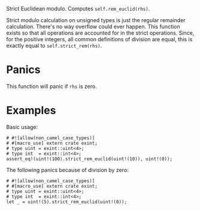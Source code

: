 Strict Euclidean modulo. Computes `self.rem_euclid(rhs)`.

Strict modulo calculation on unsigned types is just the regular remainder
calculation. There's no way overflow could ever happen. This function exists so
that all operations are accounted for in the strict operations. Since, for the
positive integers, all common definitions of division are equal, this is exactly
equal to `self.strict_rem(rhs)`.

# Panics

This function will panic if `rhs` is zero.

# Examples

Basic usage:

```
# #![allow(non_camel_case_types)]
# #[macro_use] extern crate exint;
# type uint = exint::uint<4>;
# type int  = exint::int<4>;
assert_eq!(uint!(100).strict_rem_euclid(uint!(10)), uint!(0));
```

The following panics because of division by zero:

```should_panic
# #![allow(non_camel_case_types)]
# #[macro_use] extern crate exint;
# type uint = exint::uint<4>;
# type int  = exint::int<4>;
let _ = uint!(5).strict_rem_euclid(uint!(0));
```
